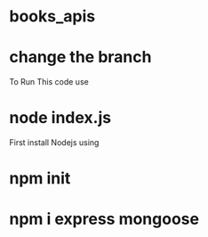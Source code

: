 # books_apis
# change the branch
To Run This code use 
# node index.js
First install Nodejs using 
# npm init
# npm i express mongoose
